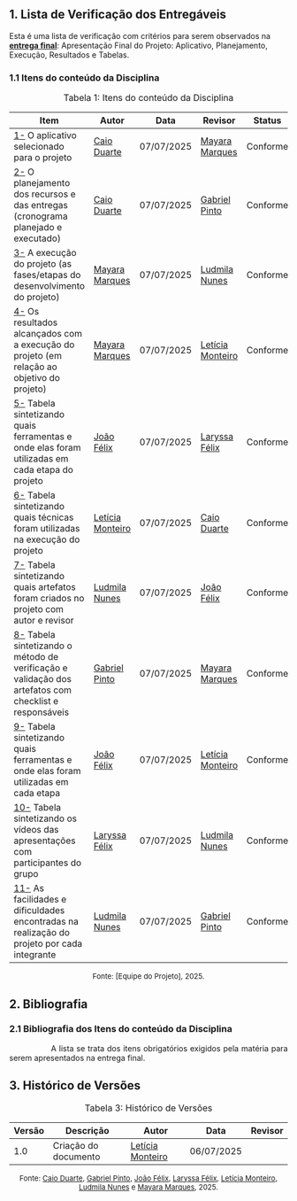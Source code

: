 ## 1. Lista de Verificação dos Entregáveis

Esta é uma lista de verificação com critérios para serem observados na [**entrega final**](https://requisitos-de-software.github.io/2025.1-IBGE/aps/ap4/ap4.md/): Apresentação Final do Projeto: Aplicativo, Planejamento, Execução, Resultados e Tabelas.

### 1.1 Itens do conteúdo da Disciplina

<font size="3"><p style="text-align: center">Tabela 1: Itens do conteúdo da Disciplina </p></font>

| Item | Autor | Data       | Revisor | Status   | Imagem |
| ---- | ----- | ---------- | ------- | -------- | ------ |
| <a href="#REF01">1-</a> O aplicativo selecionado para o projeto | [Caio Duarte](https://github.com/caioduart3) | 07/07/2025 | [Mayara Marques](https://github.com/maymarquee) | Conforme |        |
| <a href="#REF02">2-</a> O planejamento dos recursos e das entregas (cronograma planejado e executado) | [Caio Duarte](https://github.com/caioduart3) | 07/07/2025 | [Gabriel Pinto](https://github.com/GabrielSPinto) | Conforme |        |
| <a href="#REF03">3-</a> A execução do projeto (as fases/etapas do desenvolvimento do projeto) | [Mayara Marques](https://github.com/maymarquee) | 07/07/2025 | [Ludmila Nunes](https://github.com/ludmilaaysha) | Conforme |        |
| <a href="#REF04">4-</a> Os resultados alcançados com a execução do projeto (em relação ao objetivo do projeto) | [Mayara Marques](https://github.com/maymarquee) | 07/07/2025 | [Letícia Monteiro](https://github.com/LeticiaMonteiroo) | Conforme |        |
| <a href="#REF05">5-</a> Tabela sintetizando quais ferramentas e onde elas foram utilizadas em cada etapa do projeto | [João Félix](https://github.com/joaofmoreiraa) | 07/07/2025 | [Laryssa Félix](https://github.com/felixlaryssa) | Conforme |        |
| <a href="#REF06">6-</a> Tabela sintetizando quais técnicas foram utilizadas na execução do projeto | [Letícia Monteiro](https://github.com/LeticiaMonteiroo) | 07/07/2025 | [Caio Duarte](https://github.com/caioduart3) | Conforme |        |
| <a href="#REF07">7-</a> Tabela sintetizando quais artefatos foram criados no projeto com autor e revisor | [Ludmila Nunes](https://github.com/ludmilaaysha) | 07/07/2025 | [João Félix](https://github.com/joaofmoreiraa) | Conforme |        |
| <a href="#REF08">8-</a> Tabela sintetizando o método de verificação e validação dos artefatos com checklist e responsáveis | [Gabriel Pinto](https://github.com/GabrielSPinto) | 07/07/2025 | [Mayara Marques](https://github.com/maymarquee) | Conforme |        |
| <a href="#REF09">9-</a> Tabela sintetizando quais ferramentas e onde elas foram utilizadas em cada etapa | [João Félix](https://github.com/joaofmoreiraa) | 07/07/2025 | [Letícia Monteiro](https://github.com/LeticiaMonteiroo) | Conforme |        |
| <a href="#REF10">10-</a> Tabela sintetizando os vídeos das apresentações com participantes do grupo | [Laryssa Félix](https://github.com/felixlaryssa) | 07/07/2025 | [Ludmila Nunes](https://github.com/ludmilaaysha) | Conforme |        |
| <a href="#REF11">11-</a> As facilidades e dificuldades encontradas na realização do projeto por cada integrante | [Ludmila Nunes](https://github.com/ludmilaaysha) | 07/07/2025 | [Gabriel Pinto](https://github.com/GabrielSPinto) | Conforme |        |

<font size="2"><p style="text-align: center">Fonte:  [Equipe do Projeto], 2025.</p></font>

## 2. Bibliografia

### 2.1 Bibliografia dos Itens do conteúdo da Disciplina

<div style="text-align: justify; text-indent: 2cm;">A lista se trata dos itens obrigatórios exigidos pela matéria para serem apresentados na entrega final.
</div>


## 3. Histórico de Versões

<font size="3"><p style="text-align: center">Tabela 3: Histórico de Versões</p></font>

| Versão | Descrição            | Autor                                              | Data       | Revisor |
| ------ | -------------------- | -------------------------------------------------- | ---------- | ------- |
| 1.0    | Criação do documento | [Letícia Monteiro](https://github.com/LeticiaMonteiroo) | 06/07/2025 |         |

<font size="2"><p style="text-align: center">Fonte: [Caio Duarte](https://github.com/caioduart3), [Gabriel Pinto](https://github.com/GabrielSPinto), [João Félix](https://github.com/joaofmoreiraa), [Laryssa Félix](https://github.com/felixlaryssa), [Letícia Monteiro](https://github.com/LeticiaMonteiroo), [Ludmila Nunes](https://github.com/ludmilaaysha) e [Mayara Marques](https://github.com/maymarquee), 2025.</p></font>
